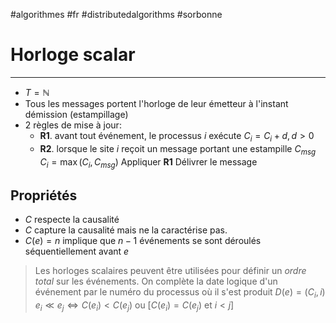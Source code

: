 #algorithmes #fr #distributedalgorithms #sorbonne
# Horloge scalar
---
+ $T = \mathbb{N}$ 
+ Tous les messages portent l'horloge de leur émetteur à l'instant démission (estampillage)
+ 2 règles de mise à jour:
	+ **R1**. avant tout événement, le processus $i$ exécute
		$C_i = C_i + d, d>0$
	+ **R2**. lorsque le site $i$ reçoit un message portant une estampille $C_{msg}$
		$C_i = \max(C_i, C_{msg})$
		Appliquer **R1**
		Délivrer le message
## Propriétés
+ $C$ respecte la causalité
+ $C$ capture la causalité mais ne la caractérise pas.
+ $C(e) = n$ implique que $n-1$ événements se sont déroulés séquentiellement avant $e$

> Les horloges scalaires peuvent être utilisées pour définir un _ordre total_ sur les événements.
> On complète la date logique d'un événement par le numéro du processus où il s'est produit $D(e) = (C_i, i)$
> $e_i \ll e_j \Leftrightarrow C(e_i) < C(e_j) \text{ ou } [C(e_i) = C(e_j) \text{ et } i < j]$

